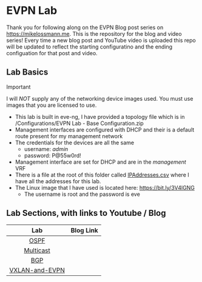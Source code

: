 # EVPN Lab

Thank you for following along on the EVPN Blog post series on <https://mikelossmann.me>. This is the repository for the blog and video series! Every time a new blog post and YouTube video is uploaded this repo will be updated to reflect the starting configuratino and the ending configuation for that post and video.

## Lab Basics

> [!IMPORTANT]
> I will _NOT_ supply any of the networking device images used. You must use images that you are licensed to use.

- This lab is built in eve-ng, I have provided a topology file which is in /Configurations/EVPN Lab - Base Configuration.zip
- Management interfaces are configured with DHCP and their is a default route present for my management network
- The credentials for the devices are all the same
  - username: _admin_
  - password: P@55w0rd!
- Management interface are set for DHCP and are in the _management_ VRF
- There is a file at the root of this folder called [IPAddresses.csv](/IPaddresses.csv) where I have all the addresses for this lab.
- The Linux image that I have used is located here: <https://bit.ly/3V4lGNG>
  - The username is root and the password is eve

## Lab Sections, with links to Youtube / Blog

|      Lab       | Blog Link |
| :------------: | :-------: |
|[OSPF](/Configurations/OSPF/README.md)      |           |
|[Multicast](/Configurations/Multicast/README.md)  |           |
|[BGP](/Configurations/BGP/README.md)        |           |
|[VXLAN-and-EVPN](/Configurations/VXLAN-and-EVPN/README.md)  |           |
